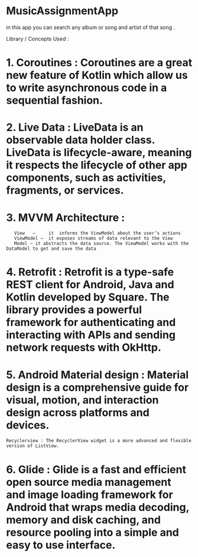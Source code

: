 # MusicAssignmentApp
in this app you can search any album or song and artist of that song .

Library / Concepts  Used :

# 1. Coroutines : Coroutines are a great new feature of Kotlin which allow us  to write asynchronous code in a sequential fashion.

# 2.  Live Data : LiveData is an observable data holder class. LiveData is lifecycle-aware, meaning it respects the lifecycle of other app components, such as activities, fragments,   or services.

# 3.  MVVM Architecture : 
       View   —     it  informs the ViewModel about the user’s actions
       ViewModel —  it exposes streams of data relevant to the View
       Model — it abstracts the data source. The ViewModel works with the DataModel to get and save the data

# 4. Retrofit : Retrofit is a type-safe REST client for Android, Java and Kotlin developed by Square. The library provides a powerful framework for authenticating and interacting with APIs and sending network requests with OkHttp.

# 5. Android Material design : Material design is a comprehensive guide for visual, motion, and interaction design across platforms and devices. 
    Recyclerview : The RecyclerView widget is a more advanced and flexible version of ListView.
    
# 6. Glide :  Glide is a fast and efficient open source media management and image loading framework for Android that wraps media decoding, memory and disk caching, and resource pooling into a simple and easy to use interface.   

